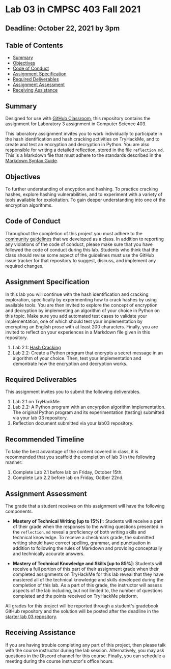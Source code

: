 # Lab 03 in CMPSC 403 Fall 2021

## Deadline: October 22, 2021 by 3pm

## Table of Contents

- [Summary](#summary)
- [Objectives](#objectives)
- [Code of Conduct](#code-of-conduct)
- [Assignment Specification](#assignment-specification)
- [Required Deliverables](#required-deliverables)
- [Assignment Assessment](#assignment-assessment)
- [Receiving Assistance](receiving-assistance)

## Summary

Designed for use with [GitHub Classroom](https://classroom.github.com/), this repository contains the assignment for Laboratory 3 assignment in Computer Science 403.

This laboratory assignment invites you to work individually to participate in the hash identification and hash cracking activities on TryHackMe, and to create and test an encryption and decryption in Python. You are also responsible for writing a detailed reflection, stored in the file `reflection.md`. This is a Markdown file that must adhere to the standards described in the [Markdown Syntax Guide](https://guides.github.com/features/mastering-markdown/).

## Objectives

To further understanding of encyption and hashing. To practice cracking hashes, explore hashing vulnerabilities, and to experiment with a variety of tools available for exploitation. To gain deeper understanding into one of the encryption algorithms.

## Code of Conduct

Throughout the completion of this project you must adhere to the [community guidelines](https://github.com/CMPSC403-AlleghenyCollege-Fall2021/community_guidelines) that we developed as a class. In addition to reporting any violations of the code of conduct, please make sure that you have followed the code of conduct during this lab. Students who think that the class should revise some aspect of the guidelines must use the GitHub issue tracker for that repository to suggest, discuss, and implement any required changes.

## Assignment Specification

In this lab you will continue with the hash identification and cracking exploration, specifically by experimenting how to crack hashes by using available tools. You are then invited to explore the concept of encryption and decryption by implementing an algorithm of your choice in Python on this topic. Make sure you add automated test cases to validate your implementation, one of which should test your implementation by encrypting an English prose with at least 200 characters. Finally, you are invited to reflect on your experiences in a Markdown file given in this repository.

1. Lab 2.1: [Hash Cracking](https://tryhackme.com/jr/alleghenycrackthehash5o)
2. Lab 2.2:  Create a Python program that encrypts a secret message in an algorithm of your choice. Then, test your implementation and demontrate how the encryption and decryption works.

## Required Deliverables

This assignment invites you to submit the following deliverables.

1. Lab 2.1 on TryHackMe.
3. Lab 2.2: A Python program with an encyrption algorithm implementation. The original Python program and its experimentation (testing) submitted via your lab 03 repository.
4. Reflection document submitted via your lab03 repository.

## Recommended Timeline

To take the best advantage of the content covered in class, it is recommended that you scaffold the completion of lab 3 in the following manner:

1. Complete Lab 2.1 before lab on Friday, October 15th.
2. Complete Lab 2.2 before lab on Friday, Octber 22nd.

## Assignment Assessment

The grade that a student receives on this assignment will have the following components.

- **Mastery of Technical Writing [up to 15%]:**: Students will receive a part of their grade when the responses to the writing questions presented in the `reflection.md` reveal a proficiency of both writing skills and technical knowledge. To receive a checkmark grade, the submitted writing should have correct spelling, grammar, and punctuation in addition to following the rules of Markdown and providing conceptually and technically accurate answers.

- **Mastery of Technical Knowledge and Skills [up to 85%]**: Students will receive a full portion of this part of their assignment grade when their completed assignments on TryHackMe for this lab reveal that they have mastered all of the technical knowledge and skills developed during the completion of this lab. As a part of this grade, the instructor will assess aspects of the lab including, but not limited to, the number of questions completed and the points received on TryHackMe platform.

All grades for this project will be reported through a student's gradebook GitHub repository and the solution will be posted after the deadline in the [starter lab 03 repository](https://github.com/CMPSC403-AlleghenyCollege-Fall2021/lab03).

## Receiving Assistance

If you are having trouble completing any part of this project, then please talk with the course instructor during the lab session. Alternatively, you may ask questions in the Discord channel for this course. Finally, you can schedule a meeting during the course instructor's office hours.
